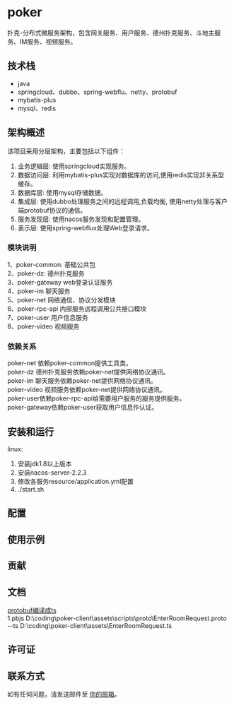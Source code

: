 # poker
扑克-分布式微服务架构，包含网关服务、用户服务、德州扑克服务、斗地主服务、IM服务、视频服务。
## 技术栈
- java
- springcloud、dubbo、spring-webflu、netty、protobuf
- mybatis-plus
- mysql、redis

## 架构概述

该项目采用分层架构，主要包括以下组件：

1. 业务逻辑层: 使用springcloud实现服务。
2. 数据访问层: 利用mybatis-plus实现对数据库的访问,使用redis实现非关系型缓存。
3. 数据库层: 使用mysql存储数据。
4. 集成层: 使用dubbo处理服务之间的远程调用,负载均衡, 使用netty处理与客户端protobuf协议的通信。
5. 服务发现层: 使用nacos服务发现和配置管理。
6. 表示层: 使用spring-webflux处理Web登录请求。

### 模块说明
1、poker-common: 基础公共包  
2、poker-dz: 德州扑克服务  
3、poker-gateway web登录认证服务  
4、poker-im 聊天服务  
5、poker-net 网络通信、协议分发模块  
6、poker-rpc-api 内部服务远程调用公共接口模块  
7、poker-user 用户信息服务  
8、poker-video 视频服务  

### 依赖关系
poker-net 依赖poker-common提供工具类。  
poker-dz 德州扑克服务依赖poker-net提供网络协议通讯。  
poker-im 聊天服务依赖poker-net提供网络协议通讯。   
poker-video 视频服务依赖poker-net提供网络协议通讯。  
poker-user依赖poker-rpc-api给需要用户服务的服务提供服务。  
poker-gateway依赖poker-user获取用户信息作认证。  


## 安装和运行
linux:  
1. 安装jdk1.8以上版本    
2. 安装nacos-server-2.2.3    
3. 修改各服务resource/application.yml配置  
3. ./start.sh  


## 配置

## 使用示例

## 贡献

## 文档
[protobuf编译成ts](https://www.npmjs.com/package/pbjs)  
1.pbjs D:\coding\poker-client\assets\scripts\proto\EnterRoomRequest.proto --ts D:\coding\poker-client\assets\EnterRoomRequest.ts  

## 许可证

## 联系方式
如有任何问题，请发送邮件至 [你的邮箱](zcg1011713962@163.com)。